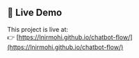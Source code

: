 ## 🚀 Live Demo

This project is live at:  
👉 [https://lnirmohi.github.io/chatbot-flow/](https://lnirmohi.github.io/chatbot-flow/)
